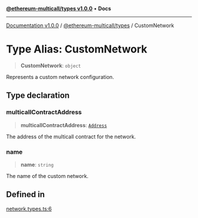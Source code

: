 [**@ethereum-multicall/types v1.0.0**](../README.md) • **Docs**

***

[Documentation v1.0.0](../../../packages.md) / [@ethereum-multicall/types](../README.md) / CustomNetwork

# Type Alias: CustomNetwork

> **CustomNetwork**: `object`

Represents a custom network configuration.

## Type declaration

### multicallContractAddress

> **multicallContractAddress**: [`Address`](Address.md)

The address of the multicall contract for the network.

### name

> **name**: `string`

The name of the custom network.

## Defined in

[network.types.ts:6](https://github.com/niZmosis/ethereum-multicall/blob/2a2d077a99c23b464a4e40dd6375d06ce98594bd/packages/types/src/network.types.ts#L6)
